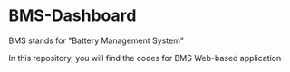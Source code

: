 # BMS-Dashboard
BMS stands for "Battery Management System"

In this repository, you will find the codes for BMS Web-based application
